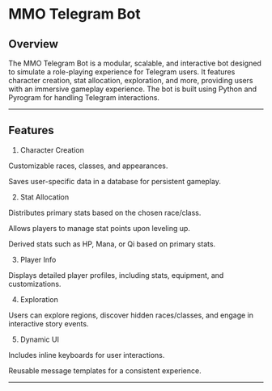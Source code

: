 # MMO Telegram Bot

## Overview

The MMO Telegram Bot is a modular, scalable, and interactive bot designed to simulate a role-playing experience for Telegram users. It features character creation, stat allocation, exploration, and more, providing users with an immersive gameplay experience. The bot is built using Python and Pyrogram for handling Telegram interactions.


---

## Features

1. Character Creation

Customizable races, classes, and appearances.

Saves user-specific data in a database for persistent gameplay.


2. Stat Allocation

Distributes primary stats based on the chosen race/class.

Allows players to manage stat points upon leveling up.

Derived stats such as HP, Mana, or Qi based on primary stats.


3. Player Info

Displays detailed player profiles, including stats, equipment, and customizations.


4. Exploration

Users can explore regions, discover hidden races/classes, and engage in interactive story events.


5. Dynamic UI

Includes inline keyboards for user interactions.

Reusable message templates for a consistent experience.



---

